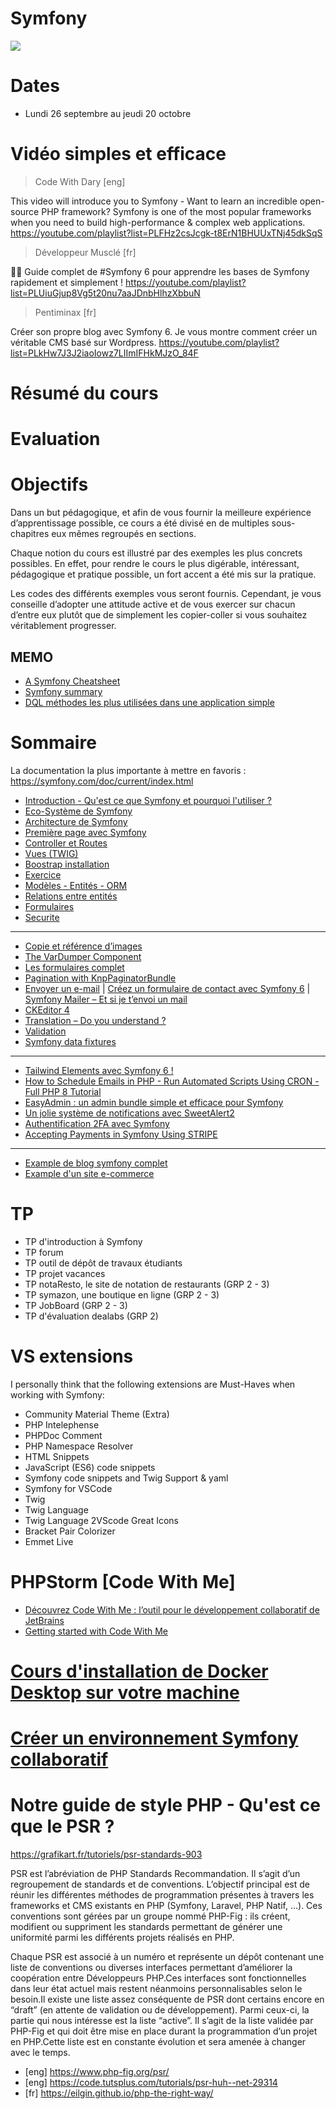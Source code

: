 <!--
https://cours.davidannebicque.fr/symfony/semestre-3/eco-systeme

https://gist.github.com/tomsihap/bbec9a89da170c7d4e02bf8046799878

https://gist.github.com/tomsihap/99b7ad51257721ee9c96bd2d95db504f

https://gist.github.com/tomsihap/e939150d64b25c7b4010c847a3e77d48

https://www.udemy.com/course/framework-symfony-de-0-a-pro/
https://gitlab.iut-clermont.uca.fr/tibertrand1/project-php-dealabs#tp-6-7-8-9-10
https://gist.github.com/tomsihap/bbec9a89da170c7d4e02bf8046799878
https://gist.github.com/tomsihap/e939150d64b25c7b4010c847a3e77d48
https://www.udemy.com/course/apprendre-symfony-par-la-creation-dun-site-ecommerce/
https://thomgo.github.io/Exercices/backend/symfony/
https://learn.web-develop.me/view/courses/symfony-5-le-guide-complet-debutants-et-intermediaires
https://github.com/search?q=symfony+cours+6&type=Repositories
https://github.com/codewithdary/symfony-6-course/tree/main
https://github.com/Alexandre-Peyron/symfony-training-course
https://github.com/Dannebicque/symfony-lp/blob/master/tp.md
https://github.com/Pierre-brtrd/Cours_Symfony_Pierre_Brtrd

-->

# Symfony

![](https://media.giphy.com/media/iFCp5vk5VXOIgDqMsM/giphy.gif)

# Dates

- Lundi 26 septembre au jeudi 20 octobre

# Vidéo simples et efficace
> Code With Dary [eng]

This video will introduce you to Symfony - Want to learn an incredible open-source PHP framework? Symfony is one of the most popular frameworks when you need to build high-performance & complex web applications.
https://youtube.com/playlist?list=PLFHz2csJcgk-t8ErN1BHUUxTNj45dkSqS

> Développeur Musclé [fr]

👨‍💻 Guide complet de #Symfony 6 pour apprendre les bases de Symfony rapidement et simplement !
https://youtube.com/playlist?list=PLUiuGjup8Vg5t20nu7aaJDnbHlhzXbbuN

> Pentiminax [fr]

Créer son propre blog avec Symfony 6. Je vous montre comment créer un véritable CMS basé sur Wordpress.
https://youtube.com/playlist?list=PLkHw7J3J2iaoIowz7LIImIFHkMJzO_84F

# Résumé du cours

# Evaluation

# Objectifs

Dans un but pédagogique, et afin de vous fournir la meilleure expérience d’apprentissage possible, ce cours a été divisé en de multiples sous-chapitres eux mêmes regroupés en sections.

Chaque notion du cours est illustré par des exemples les plus concrets possibles. En effet, pour rendre le cours le plus digérable, intéressant, pédagogique et pratique possible, un fort accent a été mis sur la pratique.

Les codes des différents exemples vous seront fournis. Cependant, je vous conseille d’adopter une attitude active et de vous exercer sur chacun d’entre eux plutôt que de simplement les copier-coller si vous souhaitez véritablement progresser.

## MEMO

- [A Symfony Cheatsheet](./memo.md)
- [Symfony summary](./symfony-summary.md)
- [DQL méthodes les plus utilisées dans une application simple](./DQL-memo.md)

# Sommaire

La documentation la plus importante à mettre en favoris : https://symfony.com/doc/current/index.html

- [Introduction - Qu'est ce que Symfony et pourquoi l'utiliser ?](./Cours/01-introduction.md)
- [Eco-Système de Symfony](./Corus/../Cours/02-eco-systeme.md)
- [Architecture de Symfony](./Cours/03-architecture.md)
- [Première page avec Symfony](./Cours/04-premiere-page.md)
- [Controller et Routes](./Cours/05-controller&routes.md)
- [Vues (TWIG)](./Cours/06-vues.md)
- [Boostrap installation](./Cours/07-boostrap.md)
- [Exercice](/Cours/08-exercice.md)
- [Modèles - Entités - ORM](./Cours/09-modele&entite&orm.md)
- [Relations entre entités](./Cours/10-relation-entity.md)
- [Formulaires](./Cours/11-formulaires.md)
- [Securite](./Cours/12-securite.md)

---

- [Copie et référence d’images](./Cours/more-add-images-webpack.md)
- [The VarDumper Component](https://symfony.com/doc/current/components/var_dumper.html#dump-examples-and-output)
- [Les formulaires complet](https://writecode.fr/tutoriel/les-formulaires)
- [Pagination with KnpPaginatorBundle](https://symfonycasts.com/screencast/symfony4-doctrine-relations/pagination)
- [Envoyer un e-mail](https://writecode.fr/tutoriel/envoyer-un-e-mail) | [Créez un formulaire de contact avec Symfony 6](https://www.conciergerie.dev/blog/creer-un-formulaire-de-contact-avec-symfony-6) | [Symfony Mailer – Et si je t’envoi un mail](https://blog.gary-houbre.fr/developpement/symfony-et-si-je-tenvoi-un-mail-avec-mailer)
- [CKEditor 4](http://www.adrientainoff.fr/blog/Integrer-un-editeur-ckeditor-dans-symfony-5-avec-code-snippet)
- [Translation – Do you understand ?](https://blog.gary-houbre.fr/developpement/symfony-translation-do-you-understand)
- [Validation](https://symfony.com/doc/current/validation.html)
- [Symfony data fixtures](./Cours/more-fixture.md)

---

- [Tailwind Elements avec Symfony 6 !](./Cours/more-tailwind.md)
- [How to Schedule Emails in PHP - Run Automated Scripts Using CRON - Full PHP 8 Tutorial](https://youtu.be/9q1Nt6lHXq8)
- [EasyAdmin : un admin bundle simple et efficace pour Symfony](https://aymeric-cucherousset.fr/symfony-6-menu-d-administration-avec-easyadmin-4/)
- [Un jolie système de notifications avec SweetAlert2](https://pentiminax.fr/un-jolie-systeme-de-notifications-avec-sweetalert2-1675)
- [Authentification 2FA avec Symfony](https://yoandev.co/authentification-2fa-avec-symfony/)
- [Accepting Payments in Symfony Using STRIPE](https://youtu.be/xh8wFxiANMI)

---

- [Example de blog symfony complet](./ExampleBlog/readme.md)
- [Example d'un site e-commerce](./ExampleECommerce/readme.md)

<!-- 
- Lancement CV en ligne
- Les service Symfony - Container de Services - DependencyInjection - Autowiring - CompilerPasses 
- API HTTPCLIENT
- Notification: https://yoandev.co/des-notifications-symfony-au-top-avec-notyf/ - EventDispatcher - le système d'événements
-->

# TP 

- TP d'introduction à Symfony
- TP forum
- TP outil de dépôt de travaux étudiants
- TP projet vacances 
- TP notaResto, le site de notation de restaurants (GRP 2 - 3)
- TP symazon, une boutique en ligne (GRP 2 - 3)
- TP JobBoard (GRP 2 - 3)
- TP d'évaluation dealabs (GRP 2)

<!-- form ajax -->

# VS extensions

I personally think that the following extensions are Must-Haves when working with Symfony:
- Community Material Theme (Extra)
- PHP Intelephense
- PHPDoc Comment
- PHP Namespace Resolver
- HTML Snippets
- JavaScript (ES6) code snippets
- Symfony code snippets and Twig Support & yaml
- Symfony for VSCode
- Twig
- Twig Language
- Twig Language 2VScode Great Icons
- Bracket Pair Colorizer
- Emmet Live

# PHPStorm [Code With Me]

- [Découvrez Code With Me : l’outil pour le développement collaboratif de JetBrains](https://blog.jetbrains.com/fr/blog/2020/09/29/decouvrez-code-with-me-version-eap-l-outil-pour-le-developpement-collaboratif-de-jetbrains/)
- [Getting started with Code With Me](https://www.jetbrains.com/help/idea/code-with-me.html)

# [Cours d'installation de Docker Desktop sur votre machine](../Docker/installation-docker.md)
# [Créer un environnement Symfony collaboratif](../Docker/environnement-symfony.md)

# Notre guide de style PHP -  Qu'est ce que le PSR ?

<https://grafikart.fr/tutoriels/psr-standards-903>

PSR est l’abréviation de PHP Standards Recommandation. Il s’agit d’un regroupement de standards et de conventions. L’objectif principal est de réunir les différentes méthodes de programmation présentes à travers les frameworks et CMS existants en PHP (Symfony, Laravel, PHP Natif, …). Ces conventions sont gérées par un groupe nommé PHP-Fig : ils créent, modifient ou suppriment les standards permettant de générer une uniformité parmi les différents projets réalisés en PHP.

Chaque PSR est associé à un numéro et représente un dépôt contenant une liste de conventions ou diverses interfaces permettant d’améliorer la coopération entre Développeurs PHP.Ces interfaces sont fonctionnelles dans leur état actuel mais restent néanmoins personnalisables selon le besoin.Il existe une liste assez conséquente de PSR dont certains encore en “draft” (en attente de validation ou de développement). Parmi ceux-ci, la partie qui nous intéresse est la liste “active”. Il s’agit de la liste validée par PHP-Fig et qui doit être mise en place durant la programmation d’un projet en PHP.Cette liste est en constante évolution et sera amenée à changer avec le temps.

- [eng] <https://www.php-fig.org/psr/>
- [eng] <https://code.tutsplus.com/tutorials/psr-huh--net-29314>
- [fr] <https://eilgin.github.io/php-the-right-way/>